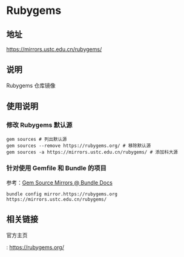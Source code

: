 # Rubygems

## 地址

<https://mirrors.ustc.edu.cn/rubygems/>

## 说明

Rubygems 仓库镜像

## 使用说明

### 修改 Rubygems 默认源

```shell
gem sources # 列出默认源
gem sources --remove https://rubygems.org/ # 移除默认源
gem sources -a https://mirrors.ustc.edu.cn/rubygems/ # 添加科大源
```

### 针对使用 Gemfile 和 Bundle 的项目

参考：[Gem Source Mirrors @ Bundle
Docs](http://bundler.io/v1.5/bundle_config.html#gem-source-mirrors-1)

```shell
bundle config mirror.https://rubygems.org https://mirrors.ustc.edu.cn/rubygems/
```

## 相关链接

官方主页

:   <https://rubygems.org/>
